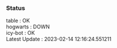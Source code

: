 ### Status


table : OK  
hogwarts : DOWN  
icy-bot : OK  
Latest Update : 2023-02-14 12:16:24.551211
